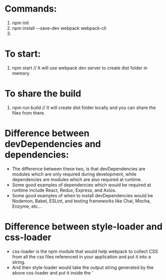 # Commands:
1. npm init
2. npm install --save-dev webpack webpack-cli
3. 

# To start:
1. npm start        // It will use webpack dev server to create dist folder in memory 

# To share the build
1. npm run build    // It will create dist folder locally and you can share the files from there.

# Difference between devDependencies and dependencies:
* The difference between these two, is that devDependencies are modules which are only required during development, while dependencies are modules which are also required at runtime.
* Some good examples of dependencies which would be required at runtime include React, Redux, Express, and Axios.
* Some good examples of when to install devDependencies would be Nodemon, Babel, ESLint, and testing frameworks like Chai, Mocha, Enzyme, etc…

# Difference between style-loader and css-loader
* css-loader is the npm module that would help webpack to collect CSS from all the css files referenced in your application and put it into a string.
* And then style-loader would take the output string generated by the above css-loader and put it inside the '<style>' tags in the index.html file.

# Why do we use babel-loader?
* As any language, Javascript also has versions named ECMAScript (short for ES). Currently, most browsers support ES5. ES5 used to be good even though it was painful to code in it. Remember, this not reading from inside callback functions? The new version of Javascript, ES6, also known as ES2015 (specs of the language were finalized in June 2015) makes Javascript great again. If you want to learn about ES6, check out the links at the end of this article. All the great features of ES6 come with one big problem — majority of browsers do not fully support them. That’s when Babel comes to play. Babel is a JS transpiler that converts new JS code into old ones. It is a very flexible tool in terms of transpiling. One can easily add presets such as es2015, es2016, es2017, so that Babel compiles them to ES5.

# Why do we use html-webpack-plugin?
* The plugin will generate an HTML5 file for you that includes all your webpack bundles in the body using script tags.
* If you have multiple webpack entry points, they will all be included with script tags in the generated HTML.
* This is especially useful for webpack bundles that include a hash in the filename which changes every compilation. You can either let the plugin generate an HTML file for you, supply your own template using lodash templates, or use your own loader.

# .babelrc presets: env vs es2015
* babel-preset-env is a new preset, first released over a year ago that replaces many presets that were previously used including:

    - babel-preset-es2015, babel-preset-es2016, babel-preset-es2017
    - babel-preset-latest
    - other community plugins involving es20xx: babel-preset-node5, babel-preset-es2015-node, etc

# To install babel, use this npm install:
* npm install babel-loader@8.0.0-beta.0 @babel/core @babel/preset-env webpack

# URL
https://webpack.js.org/guides/getting-started/#basic-setup

